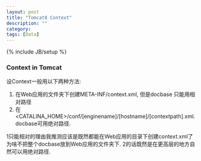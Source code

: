 ```yaml
---
layout: post
title: "Tomcat8 Context"
description: ""
category:
tags: [Data]
---
```

{% include JB/setup %}

### Context in Tomcat

设Context一般用以下两种方法:

1. 在Web应用的文件夹下创建META-INF/context.xml, 但是docbase 只能用相对路径
2. 在&lt;CATALINA_HOME&gt;/conf/[enginename]/[hostname]/[contextpath].xml. docbase可用绝对路径.

1只能相对的理由我推测应该是既然都能在Web应用的目录下创建context.xml了为啥不把整个docbase放到Web应用的文件夹下. 2的话既然是在更高层的地方自然可以用绝对路径.


